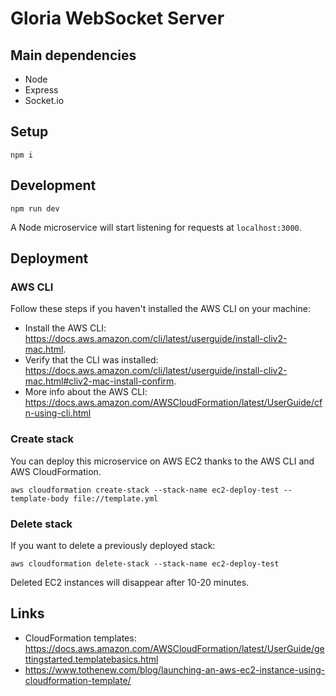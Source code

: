 # Gloria WebSocket Server

## Main dependencies

-   Node
-   Express
-   Socket.io

## Setup

    npm i

## Development

    npm run dev

A Node microservice will start listening for requests at `localhost:3000`.

## Deployment

### AWS CLI

Follow these steps if you haven't installed the AWS CLI on your machine:

-   Install the AWS CLI: https://docs.aws.amazon.com/cli/latest/userguide/install-cliv2-mac.html.
-   Verify that the CLI was installed: https://docs.aws.amazon.com/cli/latest/userguide/install-cliv2-mac.html#cliv2-mac-install-confirm.
-   More info about the AWS CLI: https://docs.aws.amazon.com/AWSCloudFormation/latest/UserGuide/cfn-using-cli.html

### Create stack

You can deploy this microservice on AWS EC2 thanks to the AWS CLI and AWS CloudFormation.

    aws cloudformation create-stack --stack-name ec2-deploy-test --template-body file://template.yml

### Delete stack

If you want to delete a previously deployed stack:

    aws cloudformation delete-stack --stack-name ec2-deploy-test

Deleted EC2 instances will disappear after 10-20 minutes.

## Links

-   CloudFormation templates: https://docs.aws.amazon.com/AWSCloudFormation/latest/UserGuide/gettingstarted.templatebasics.html
-   https://www.tothenew.com/blog/launching-an-aws-ec2-instance-using-cloudformation-template/
